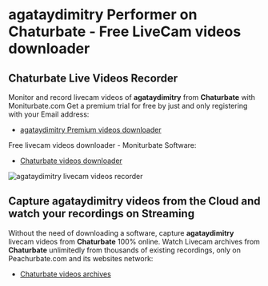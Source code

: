 # agataydimitry Performer on Chaturbate - Free LiveCam videos downloader

## Chaturbate Live Videos Recorder

Monitor and record livecam videos of **agataydimitry** from **Chaturbate** with Moniturbate.com
Get a premium trial for free by just and only registering with your Email address:
* [agataydimitry Premium videos downloader](https://moniturbate.com/request-demo-licence-key.html)

Free livecam videos downloader - Moniturbate Software:
* [Chaturbate videos downloader](https://moniturbate.com/moniturbate-download-software.html)

![agataydimitry livecam videos recorder](https://peachurnet.com/templates/moniturbate-software.png)


## Capture agataydimitry videos from the Cloud and watch your recordings on Streaming

Without the need of downloading a software, capture **agataydimitry** livecam videos from **Chaturbate** 100% online.
Watch Livecam archives from **Chaturbate** unlimitedly from thousands of existing recordings, only on Peachurbate.com and its websites network:
* [Chaturbate videos archives](https://peachurnet.com/)